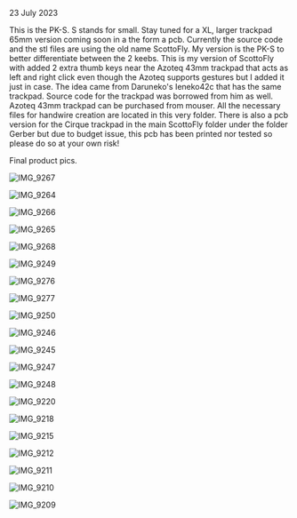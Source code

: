 23 July 2023

This is the PK-S. S stands for small. Stay tuned for a XL, larger trackpad 65mm version coming soon in a the form a pcb. Currently the source code and the stl files are using the old name ScottoFly. My version is the PK-S to better differentiate between the 2 keebs.
This is my version of ScottoFly with added 2 extra thumb keys near the Azoteq 43mm trackpad that acts as left and right click even though the Azoteq supports gestures but I added it just in case.
The idea came from Daruneko's Ieneko42c that has the same trackpad.  Source code for the trackpad was borrowed from him as well.
Azoteq 43mm trackpad can be purchased from mouser.
All the necessary files for handwire creation are located in this very folder.
There is also a pcb version for the Cirque trackpad in the main ScottoFly folder under the folder Gerber but due to budget issue, this pcb has been printed nor tested so please do so at your own risk!

Final product pics.

![IMG_9267](https://github.com/protieusz/ScottoFly/assets/118025702/df4f05ee-bfe8-4cb9-9b8c-9176d4be7d92)

![IMG_9264](https://github.com/protieusz/ScottoFly/assets/118025702/aff8b92b-4c1d-42cc-b3ee-8791f23b653f)

![IMG_9266](https://github.com/protieusz/ScottoFly/assets/118025702/cb8f31cb-af7a-4362-ac08-c55e1c247eb5)

![IMG_9265](https://github.com/protieusz/ScottoFly/assets/118025702/d806fb19-f2ea-45f6-b4d5-c2cd99967032)

![IMG_9268](https://github.com/protieusz/ScottoFly/assets/118025702/1cfa3992-8601-441c-8175-35d7ae4530dd)

![IMG_9249](https://github.com/protieusz/ScottoFly/assets/118025702/c0789a57-58b7-476e-8a1f-5bce9e84db9a)

![IMG_9276](https://github.com/protieusz/ScottoFly/assets/118025702/e6b8743d-21c8-4119-a4ae-7330ca5a0ea2)

![IMG_9277](https://github.com/protieusz/ScottoFly/assets/118025702/4513fad3-284a-4e91-ab0c-00bc1c4e756f)

![IMG_9250](https://github.com/protieusz/ScottoFly/assets/118025702/79fa7f6a-674b-416f-ba9b-c58431b58880)

![IMG_9246](https://github.com/protieusz/ScottoFly/assets/118025702/720e3ce1-5bc6-44bc-8f15-039a92f0fdca)

![IMG_9245](https://github.com/protieusz/ScottoFly/assets/118025702/3df7b9e1-abe7-4f6e-bef7-29b4c0539f31)

![IMG_9247](https://github.com/protieusz/ScottoFly/assets/118025702/efeebad0-d597-4a49-8060-884212f55a48)

![IMG_9248](https://github.com/protieusz/ScottoFly/assets/118025702/820e8dd1-f412-440f-9116-30a517912d69)

![IMG_9220](https://github.com/protieusz/ScottoFly/assets/118025702/6a76f056-f6a1-4b65-b7cf-b43454980f0a)

![IMG_9218](https://github.com/protieusz/ScottoFly/assets/118025702/09e3e9d2-0bbb-4e7f-b843-268d355e3d6f)

![IMG_9215](https://github.com/protieusz/ScottoFly/assets/118025702/ad99aa5e-ae9b-418d-90a9-94732b73a400)

![IMG_9212](https://github.com/protieusz/ScottoFly/assets/118025702/12bf00de-5298-4509-83b5-1b468f95047f)

![IMG_9211](https://github.com/protieusz/ScottoFly/assets/118025702/a9bc7e50-6502-4c37-aaa7-e87646bd4335)

![IMG_9210](https://github.com/protieusz/ScottoFly/assets/118025702/233ead11-cd38-41c9-a1a1-073ba88269a5)

![IMG_9209](https://github.com/protieusz/ScottoFly/assets/118025702/91608bfe-357f-4b21-85fa-b00ccc73b7c6)
